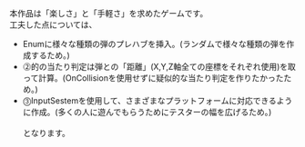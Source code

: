 本作品は「楽しさ」と「手軽さ」を求めたゲームです。<br>
工夫した点については、<br>
<ul>
<li>Enumに様々な種類の弾のプレハブを挿入。(ランダムで様々な種類の弾を作成するため。)</li>
<li>⓶的の当たり判定は弾との「距離」(X,Y,Z軸全ての座標をそれぞれ使用)を取って計算。(OnCollisionを使用せずに疑似的な当たり判定を作りたかったため。)</li>
<li>⓷InputSestemを使用して、さまざまなプラットフォームに対応できるように作成。(多くの人に遊んでもらうためにテスターの幅を広げるため。)</li><br>
となります。
